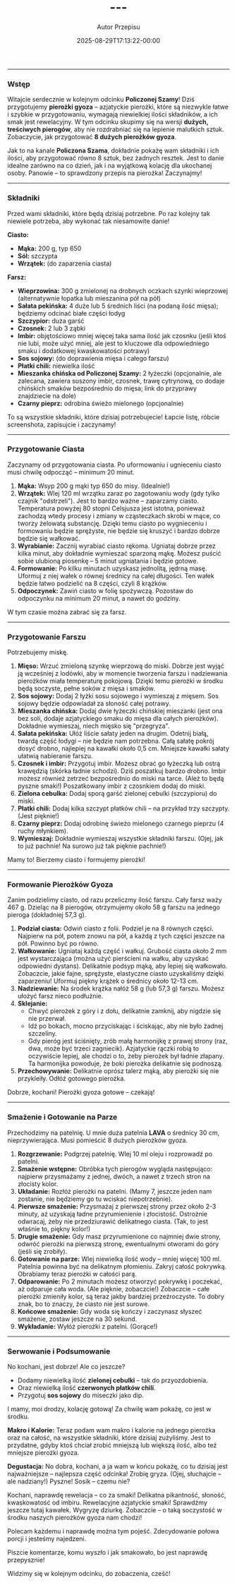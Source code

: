 ﻿---
draft: true
title: "---"
author: "Autor Przepisu"
recipe_image: images/recipe-headers/default.avif
date: 2025-08-29T17:13:22-00:00
categories: ["sniadania"]
tags: ["draft"]
tagline: "Przepis do sformatowania"
servings: 4
prep_time: 15
cook: true
cook_time: 30
calories: 300
protein: 20
fat: 10
carbohydrate: 25
---
---

### Wstęp

Witajcie serdecznie w kolejnym odcinku **Policzonej Szamy**! Dziś przygotujemy **pierożki gyoza** – azjatyckie pierożki, które są niezwykle łatwe i szybkie w przygotowaniu, wymagają niewielkiej ilości składników, a ich smak jest rewelacyjny. W tym odcinku skupimy się na wersji **dużych, treściwych pierogów**, aby nie rozdrabniać się na lepienie malutkich sztuk. Zobaczycie, jak przygotować **8 dużych pierożków gyoza**.

Jak to na kanale **Policzona Szama**, dokładnie pokażę wam składniki i ich ilości, aby przygotować równo 8 sztuk, bez żadnych resztek. Jest to danie idealne zarówno na co dzień, jak i na wyjątkową kolację dla ukochanej osoby. Panowie – to sprawdzony przepis na pierożka! Zaczynajmy!

---

### Składniki

Przed wami składniki, które będą dzisiaj potrzebne. Po raz kolejny tak niewiele potrzeba, aby wykonać tak niesamowite danie!

**Ciasto:**
*   **Mąka:** 200 g, typ 650
*   **Sól:** szczypta
*   **Wrzątek:** (do zaparzenia ciasta)

**Farsz:**
*   **Wieprzowina:** 300 g zmielonej na drobnych oczkach szynki wieprzowej (alternatywnie łopatka lub mieszanina pół na pół)
*   **Sałata pekińska:** 4 duże lub 5 średnich liści (na podaną ilość mięsa); będziemy odcinać białe części łodyg
*   **Szczypior:** duża garść
*   **Czosnek:** 2 lub 3 ząbki
*   **Imbir:** objętościowo mniej więcej taka sama ilość jak czosnku (jeśli ktoś nie lubi, może użyć mniej, ale jest to kluczowe dla odpowiedniego smaku i dodatkowej kwaskowatości potrawy)
*   **Sos sojowy:** (do doprawienia mięsa i całego farszu)
*   **Płatki chili:** niewielka ilość
*   **Mieszanka chińska od Policzonej Szamy:** 2 łyżeczki (opcjonalnie, ale zalecana, zawiera suszony imbir, czosnek, trawę cytrynową, co dodaje chińskich smaków bezpośrednio do mięsa; link do przyprawy znajdziecie na dole)
*   **Czarny pieprz:** odrobina świeżo mielonego (opcjonalnie)

To są wszystkie składniki, które dzisiaj potrzebujecie! Łapcie listę, róbcie screenshota, zapisujcie i zaczynamy!

---

### Przygotowanie Ciasta

Zaczynamy od przygotowania ciasta. Po uformowaniu i ugnieceniu ciasto musi chwilę odpocząć – minimum 20 minut.

1.  **Mąka:** Wsyp 200 g mąki typ 650 do misy. (Idealnie!)
2.  **Wrzątek:** Wlej 120 ml wrzątku zaraz po zagotowaniu wody (gdy tylko czajnik "odstrzeli"). Jest to bardzo ważne – zaparzamy ciasto. Temperatura powyżej 80 stopni Celsjusza jest istotna, ponieważ zachodzą wtedy procesy i zmiany w cząsteczkach skrobi w mące, co tworzy żelowatą substancję. Dzięki temu ciasto po wygnieceniu i formowaniu będzie sprężyste, nie będzie się kruszyć i bardzo dobrze będzie się wałkować.
3.  **Wyrabianie:** Zacznij wyrabiać ciasto rękoma. Ugniataj dobrze przez kilka minut, aby dokładnie wymieszać sparzoną mąkę. Możesz puścić sobie ulubioną piosenkę – 5 minut ugniatania i będzie gotowe.
4.  **Formowanie:** Po kilku minutach uzyskasz jednolitą, jędrną masę. Uformuj z niej wałek o równej średnicy na całej długości. Ten wałek będzie łatwo podzielić na 8 części, czyli 8 krążków.
5.  **Odpoczynek:** Zawiń ciasto w folię spożywczą. Pozostaw do odpoczynku na minimum 20 minut, a nawet do godziny.

W tym czasie można zabrać się za farsz.

---

### Przygotowanie Farszu

Potrzebujemy miskę.

1.  **Mięso:** Wrzuć zmieloną szynkę wieprzową do miski. Dobrze jest wyjąć ją wcześniej z lodówki, aby w momencie tworzenia farszu i nadziewania pierożków miała temperaturę pokojową. Dzięki temu pierożki w środku będą soczyste, pełne soków z mięsa i smaków.
2.  **Sos sojowy:** Dodaj 2 łyżki sosu sojowego i wymieszaj z mięsem. Sos sojowy będzie odpowiadał za słoność całej potrawy.
3.  **Mieszanka chińska:** Dodaj dwie łyżeczki chińskiej mieszanki (jest ona bez soli, dodaje azjatyckiego smaku do mięsa dla całych pierożków). Dokładnie wymieszaj, niech mięsko się "przegryza".
4.  **Sałata pekińska:** Ułóż liście sałaty jeden na drugim. Odetnij białą, twardą część łodygi – nie będzie nam potrzebna. Całą sałatę pokrój dosyć drobno, najlepiej na kawałki około 0,5 cm. Mniejsze kawałki sałaty ułatwią nabieranie farszu.
5.  **Czosnek i imbir:** Przygotuj imbir. Możesz obrać go łyżeczką lub ostrą krawędzią (skórka ładnie schodzi). Dziś poszatkuj bardzo drobno. Imbir możesz również zetrzeć bezpośrednio do miski na tarce. (Ależ to będą pyszne smaki!) Poszatkowany imbir z czosnkiem dodaj do miski.
6.  **Zielona cebulka:** Dodaj sporą garść zielonej cebulki (szczypioru) do miski.
7.  **Płatki chili:** Dodaj kilka szczypt płatków chili – na przykład trzy szczypty. (Jest pięknie!)
8.  **Czarny pieprz:** Dodaj odrobinę świeżo mielonego czarnego pieprzu (4 ruchy młynkiem).
9.  **Wymieszaj:** Dokładnie wymieszaj wszystkie składniki farszu. (Ojej, jak to już pachnie! Na surowo już tak pięknie pachnie!)

Mamy to! Bierzemy ciasto i formujemy pierożki!

---

### Formowanie Pierożków Gyoza

Zanim podzielimy ciasto, od razu przeliczmy ilość farszu. Cały farsz waży 467 g. Dzieląc na 8 pierogów, otrzymujemy około 58 g farszu na jednego pieroga (dokładniej 57,3 g).

1.  **Podział ciasta:** Odwiń ciasto z folii. Podziel je na 8 równych części. Najpierw na pół, potem znowu na pół, a każdą z tych części jeszcze na pół. Powinno być po równo.
2.  **Wałkowanie:** Ugniataj każdą część i wałkuj. Grubość ciasta około 2 mm jest wystarczająca (można użyć pierścieni na wałku, aby uzyskać odpowiedni dystans). Delikatnie podsyp mąką, aby lepiej się wałkowało. Zobaczcie, jakie fajne, sprężyste, elastyczne ciasto uzyskaliśmy dzięki zaparzeniu! Uformuj piękny krążek o średnicy około 12-13 cm.
3.  **Nadziewanie:** Na środek krążka nałóż 58 g (lub 57,3 g) farszu. Możesz ułożyć farsz nieco podłużnie.
4.  **Sklejanie:**
    *   Chwyć pierożek z góry i z dołu, delikatnie zamknij, aby nigdzie się nie przerwał.
    *   Idź po bokach, mocno przyciskając i ściskając, aby nie było żadnej szczeliny.
    *   Gdy pieróg jest ściśnięty, zrób małą harmonijkę z prawej strony (raz, dwa, może być trzeci zagniecik). Azjatyckie rączki robią to oczywiście lepiej, ale chodzi o to, żeby pierożek był ładnie złapany. Ta harmonijka powoduje, że boki pierożka delikatnie się podnoszą.
5.  **Przechowywanie:** Delikatnie oprósz talerz mąką, aby pierożki się nie przykleiły. Odłóż gotowego pierożka.

Dobrze, kochani! Pierożki gyoza gotowe – czekają!

---

### Smażenie i Gotowanie na Parze

Przechodzimy na patelnię. U mnie duża patelnia **LAVA** o średnicy 30 cm, nieprzywierająca. Musi pomieścić 8 dużych pierożków gyoza.

1.  **Rozgrzewanie:** Podgrzej patelnię. Wlej 10 ml oleju i rozprowadź po patelni.
2.  **Smażenie wstępne:** Obróbka tych pierogów wygląda następująco: najpierw przysmażamy z jednej, dwóch, a nawet z trzech stron na złocisty kolor.
3.  **Układanie:** Rozłóż pierożki na patelni. (Mamy 7, jeszcze jeden nam zostanie, nie będziemy go tu wciskać niepotrzebnie).
4.  **Pierwsze smażenie:** Przysmażaj z pierwszej strony przez około 2-3 minuty, aż uzyskają ładne przyrumienienie i złocistość. Ostrożnie odwracaj, żeby nie przedziurawić delikatnego ciasta. (Tak, to jest właśnie to, piękny kolor!)
5.  **Drugie smażenie:** Gdy masz przyrumienione co najmniej dwie strony, odwróć pierożki na pierwszą stronę, ewentualnymi otworami do góry (jeśli się zrobiły).
6.  **Gotowanie na parze:** Wlej niewielką ilość wody – mniej więcej 100 ml. Patelnia powinna być na delikatnym płomieniu. Zakryj całość pokrywką. Obrabiamy teraz pierożki w całości parą.
7.  **Odparowanie:** Po 2 minutach możesz otworzyć pokrywkę i poczekać, aż odparuje cała woda. (Ale pięknie, zobaczcie!) Zobaczcie – całe pierożki zmieniły kolor, są teraz jakby bardziej przeźroczyste. To dobry znak, bo to znaczy, że ciasto nie jest surowe.
8.  **Końcowe smażenie:** Gdy woda się kończy i zaczynasz słyszeć smażenie, zostaw jeszcze na 30 sekund.
9.  **Wykładanie:** Wyłóż pierożki z patelni. (Gorące!)

---

### Serwowanie i Podsumowanie

No kochani, jest dobrze! Ale co jeszcze?
*   Dodamy niewielką ilość **zielonej cebulki** – tak do przyozdobienia.
*   Oraz niewielką ilość **czerwonych płatków chili**.
*   Przygotuj **sos sojowy** do miseczki jako dip.

I mamy, moi drodzy, kolację gotową! Za chwilę wam pokażę, co jest w środku.

**Makro i Kalorie:**
Teraz podam wam makro i kalorie na jednego pierożka oraz na całość, na wszystkie składniki, które dzisiaj zużyliśmy. Jest to przydatne, gdyby ktoś chciał zrobić mniejszą lub większą ilość, albo też mniejsze pierożki gyoza.

**Degustacja:**
No dobra, kochani, a ja wam w końcu pokażę, co tu dzisiaj jest najważniejsze – najlepsza część odcinka! Zrobię gryza. (Ojej, słuchajcie – ale nadziany!) Pyszne! Sosik – czemu nie?

Kochani, naprawdę rewelacja – co za smaki! Delikatna pikantność, słoność, kwaskowatość od imbiru. Rewelacyjne azjatyckie smaki! Sprawdźmy jeszcze tutaj kawałek. Wygryzę dziurkę. Zobaczcie – o taką soczystość w środku naszych pierożków gyoza nam chodzi!

Polecam każdemu i naprawdę można tym pojeść. Zdecydowanie połowa porcji i jesteśmy najedzeni.

Piszcie komentarze, komu wyszło i jak smakowało, bo jest naprawdę przepysznie!

Widzimy się w kolejnym odcinku, do zobaczenia, cześć!